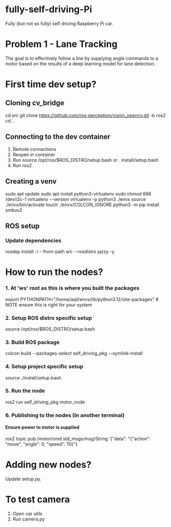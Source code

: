 # fully-self-driving-Pi
Fully (but not so fully) self driving Raspberry Pi car.

# Problem 1 - Lane Tracking
The goal is to effectively follow a line by supplying angle commands to a motor based on the results of a deep learning model for lane detection.

# First time dev setup?
## Cloning cv_bridge
cd src
git clone https://github.com/ros-perception/vision_opencv.git -b ros2
cd ..
## Connecting to the dev container
1. Remote connections
2. Reopen in container
3. Run source /opt/ros/$ROS_DISTRO/setup.bash or . install/setup.bash
4. Run ros2
## Creating a venv
sudo apt update
sudo apt install python3-virtualenv
sudo chmod 666 /dev/i2c-1
virtualenv --version
virtualenv -p python3 ./envx
source ./envx/bin/activate
touch ./envx/COLCON_IGNORE
python3 -m pip install smbus2
## ROS setup
### Update dependencies
rosdep install -i --from-path src --rosdistro jazzy -y

# How to run the nodes?
### 1. At 'ws' root as this is where you built the packages
export PYTHONPATH="/home/aqil/envx/lib/python3.12/site-packages" # NOTE ensure this is right for your system
### 2. Setup ROS distro specific setup
source /opt/ros/$ROS_DISTRO/setup.bash
### 3. Build ROS package 
colcon build --packages-select self_driving_pkg --symlink-install
### 4. Setup project specific setup
source ./install/setup.bash 
### 5. Run the node
ros2 run self_driving_pkg motor_node
### 6. Publishing to the nodes (In another terminal)
#### Ensure power to motor is supplied
ros2 topic pub /motor/cmd std_msgs/msg/String '{"data": "{\"action\": \"move\", \"angle\": 0, \"speed\": 70}"}

# Adding new nodes?
Update setup.py.

# To test camera
1. Open car utils
2. Run camera.py